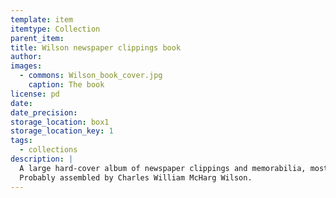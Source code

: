 ```yaml
---
template: item
itemtype: Collection
parent_item: 
title: Wilson newspaper clippings book
author: 
images:
  - commons: Wilson_book_cover.jpg
    caption: The book
license: pd
date: 
date_precision: 
storage_location: box1
storage_location_key: 1
tags:
  - collections
description: |
  A large hard-cover album of newspaper clippings and memorabilia, mostly relating to the Wilson family.
  Probably assembled by Charles William McHarg Wilson.
---
```

